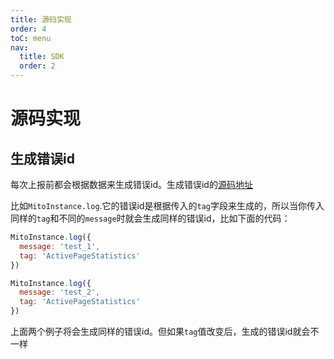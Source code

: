 ```yaml
---
title: 源码实现
order: 4
toC: menu
nav:
  title: SDK
  order: 2
---
```


# 源码实现

## 生成错误id
每次上报前都会根据数据来生成错误id。生成错误id的[源码地址](https://github.com/mitojs/mitojs/blob/master/packages/utils/src/errorId.ts)

比如`MitoInstance.log`.它的错误id是根据传入的`tag`字段来生成的，所以当你传入同样的`tag`和不同的`message`时就会生成同样的错误id，比如下面的代码：
```js
MitoInstance.log({
  message: 'test_1',
  tag: 'ActivePageStatistics'
})
```

```js
MitoInstance.log({
  message: 'test_2',
  tag: 'ActivePageStatistics'
})
```
上面两个例子将会生成同样的错误id。但如果`tag`值改变后，生成的错误id就会不一样
